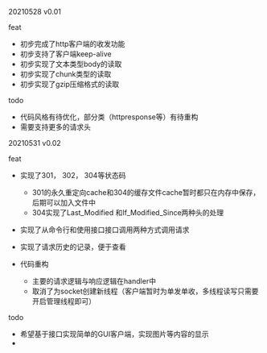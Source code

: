 20210528 v0.01

feat

- 初步完成了http客户端的收发功能
- 初步支持了客户端keep-alive
- 初步实现了文本类型body的读取
- 初步实现了chunk类型的读取
- 初步实现了gzip压缩格式的读取

todo

- 代码风格有待优化，部分类（httpresponse等）有待重构
- 需要支持更多的请求头

20210531 v0.02

feat 

- 实现了301， 302， 304等状态码
  
  - 301的永久重定向cache和304的缓存文件cache暂时都只在内存中保存，后期可以加入文件中
  -  304实现了Last_Modified 和If_Modified_Since两种头的处理
- 实现了从命令行和使用接口接口调用两种方式调用请求
- 实现了请求历史的记录，便于查看
- 代码重构
  - 主要的请求逻辑与响应逻辑在handler中
  - 取消了为socket创建新线程（客户端暂时为单发单收，多线程读写只需要开启管理线程即可）
    

todo

- 希望基于接口实现简单的GUI客户端，实现图片等内容的显示
- 